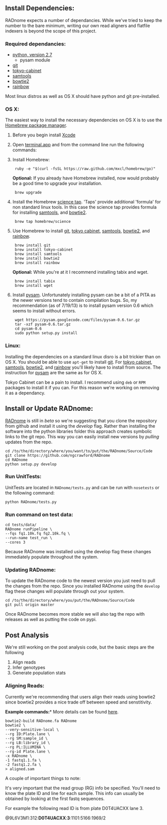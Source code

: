 ## Install Dependencies:

RADnome expects a number of dependancies. While we've tried to keep the number to the bare minimum, writing our own read aligners and flatfile indexers is beyond the scope of this project.

### Required dependancies: 

- [python, version 2.7][10]
    - pysam module
- [git][6]
- [tokyo-cabinet][3]
- [samtools][4]
- [bowtie2][5]
- [rainbow][9]

Most linux distros as well as OS X should have python and git pre-installed. 

### OS X:

The easiest way to install the necessary dependencies on OS X is to use the [Homebrew package manager][1].

1. Before you begin install [Xcode][10] 

1. Open [terminal.app][7] and from the command line run the following commands:

1. Install Homebrew:

        ruby -e "$(curl -fsSL https://raw.github.com/mxcl/homebrew/go)"

    **Optional:** If you already have Homebrew installed, now would probably be a good time to upgrade your installation.

        brew upgrade

2. Install the Homebrew [science tap][2]. 'Taps' provide additional 'formula' for non standard linux tools. In this case the science tap provides formula for installing [samtools][4], and [bowtie2][5].

        brew tap homebrew/science

3. Use Homebrew to install [git][6], [tokyo cabinet][3], [samtools][4], [bowtie2][5], and [rainbow][9].

        brew install git
        brew install tokyo-cabinet
        brew install samtools
        brew install bowtie2
        brew install rainbow

    **Optional:** While you're at it I recommend installing tabix and wget.

        brew install tabix
        brew install wget

4. Install [pysam][11]. Unfortunately installing pysam can be a bit of a PITA as the newer versions tend to contain compilation bugs. So, my recommendation (as of 7/19/13) is to install pysam version 0.6 which seems to install without errors.

        wget https://pysam.googlecode.com/files/pysam-0.6.tar.gz
        tar -xzf pysam-0.6.tar.gz
        cd pysam-0.6
        sudo python setup.py install

### Linux:

Installing the dependencies on a standard linux disro is a bit trickier than on OS X. You should be able to use `apt-get` to install [git][6]. For [tokyo cabinet][3], [samtools][4], [bowtie2][5], and [rainbow][9] you'll likely have to install from source. The instruction for [pysam][11] are the same as for OS X.

Tokyo Cabinet can be a pain to install. I recommend using `deb` or `RPM` packages to install it if you can. For this reason we're working on removing it as a dependancy. 

## Install or Update RADnome:

[RADnome][8] is still in *beta* so we're suggesting that you clone the repository from github and install it using the *develop* flag. Rather than installing the software into the python libraries folder this approach creates symbolic links to the git repo. This way you can easily install new versions by *pulling* updates from the repo.

    cd /to/the/directory/where/you/want/to/put/the/RADnome/Source/Code
    git clone https://github.com/ngcrawford/RADnome
    cd RADnome
    python setup.py develop

### Run UnitTests:

UnitTests are located in `RADnome/tests.py` and can be run with `nosetests` or the following command:

    python RADnome/tests.py

### Run command on test data:

    cd tests/data/
    RADnome runPipeline \
    --fqs fq1.10k.fq fq2.10k.fq \
    --run-name test_run \
    --cores 3

Because RADnome was installed using the develop flag these changes immediately populate throughout the system.

### Updating RADnome:

To update the RADnome code to the newest version you just need to pull the changes from the repo. Since you installed RADnome using the `develop` flag these changes will populate through out your system.

    cd /to/the/directory/where/you/put/the/RADnome/Source/Code
    git pull origin master

Once RADnome becomes more stable we will also tag the repo with releases as well as putting the code on pypi.

## Post Analysis

We're still working on the post analysis code, but the basic steps are the following

1. Align reads
2. Infer genotypes
3. Generate population stats

### Aligning Reads:

Currently we're recommending that users align their reads using bowtie2 since bowtie2 provides a nice trade off between speed and senstitivity.

**Example commands:*** More details can be found [here][12].

    bowtie2-build RADnome.fa RADnome
    bowtie2 \
    --very-sensitive-local \
    --rg ID:Plate.lane \
    --rg SM:sample_id \
    --rg LB:library_id \
    --rg PL:ILLUMINA \
    --rg-id Plate.lane \
    -x RADnome \
    -1 fastq1.1.fa \
    -2 fastq1.2.fa \
    > aligned.sam

A couple of important things to note:

It's very important that the read group (RG) info be specified. You'll need to know the plate ID and line for each sample. This info can usually be obtained by looking at the first fastq sequences.

For example the following read ID is from plate D0T4UACXX lane 3.

@9L6V3M1:312:**D0T4UACXX**:**3**:1101:5166:1969/2





[1]: http://mxcl.github.io/homebrew/
[2]: https://github.com/Homebrew/homebrew-science
[3]: http://fallabs.com/tokyocabinet/
[4]: http://samtools.sourceforge.net/
[5]: http://bowtie-bio.sourceforge.net/bowtie2/index.shtml
[6]: http://git-scm.com/
[7]: http://en.wikipedia.org/wiki/Terminal_(OS_X)
[8]: radnome.org
[9]: http://sourceforge.net/projects/bio-rainbow/
[10]: https://developer.apple.com/xcode/‎
[11]: https://code.google.com/p/pysam/
[12]: http://bowtie-bio.sourceforge.net/bowtie2/manual.shtml#command-line


